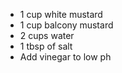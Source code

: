 - 1 cup white mustard 
- 1 cup balcony mustard
- 2 cups water
- 1 tbsp of salt
- Add vinegar to low ph